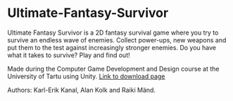 # Ultimate-Fantasy-Survivor

Ultimate Fantasy Survivor is a 2D fantasy survival game where you try to survive an endless wave of enemies. Collect power-ups, new weapons and put them to the test against increasingly stronger enemies. Do you have what it takes to survive? Play and find out!

Made during the Computer Game Development and Design course at the University of Tartu using Unity.
[Link to download page](https://raikimnd.itch.io/ultimate-fantasy-survivor) 

Authors: Karl-Erik Kanal, Alan Kolk and Raiki Mänd. 
